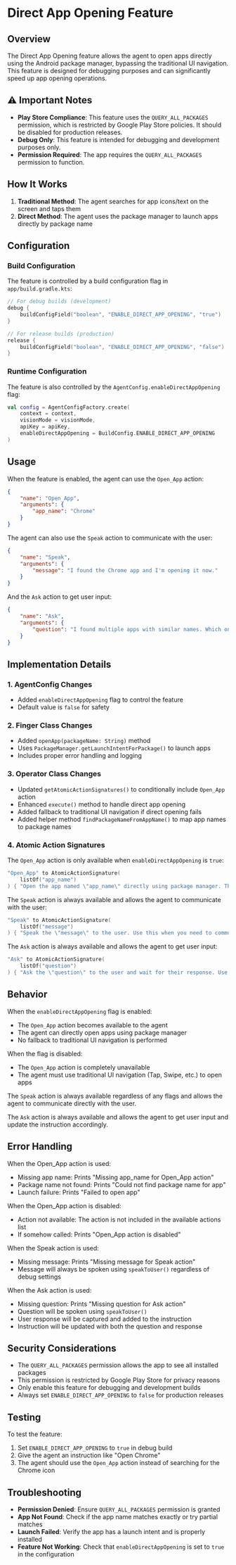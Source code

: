 # Direct App Opening Feature

## Overview

The Direct App Opening feature allows the agent to open apps directly using the Android package manager, bypassing the traditional UI navigation. This feature is designed for debugging purposes and can significantly speed up app opening operations.

## ⚠️ Important Notes

- **Play Store Compliance**: This feature uses the `QUERY_ALL_PACKAGES` permission, which is restricted by Google Play Store policies. It should be disabled for production releases.
- **Debug Only**: This feature is intended for debugging and development purposes only.
- **Permission Required**: The app requires the `QUERY_ALL_PACKAGES` permission to function.

## How It Works

1. **Traditional Method**: The agent searches for app icons/text on the screen and taps them
2. **Direct Method**: The agent uses the package manager to launch apps directly by package name

## Configuration

### Build Configuration

The feature is controlled by a build configuration flag in `app/build.gradle.kts`:

```kotlin
// For debug builds (development)
debug {
    buildConfigField("boolean", "ENABLE_DIRECT_APP_OPENING", "true")
}

// For release builds (production)
release {
    buildConfigField("boolean", "ENABLE_DIRECT_APP_OPENING", "false")
}
```

### Runtime Configuration

The feature is also controlled by the `AgentConfig.enableDirectAppOpening` flag:

```kotlin
val config = AgentConfigFactory.create(
    context = context,
    visionMode = visionMode,
    apiKey = apiKey,
    enableDirectAppOpening = BuildConfig.ENABLE_DIRECT_APP_OPENING
)
```

## Usage

When the feature is enabled, the agent can use the `Open_App` action:

```json
{
    "name": "Open_App",
    "arguments": {
        "app_name": "Chrome"
    }
}
```

The agent can also use the `Speak` action to communicate with the user:

```json
{
    "name": "Speak",
    "arguments": {
        "message": "I found the Chrome app and I'm opening it now."
    }
}
```

And the `Ask` action to get user input:

```json
{
    "name": "Ask",
    "arguments": {
        "question": "I found multiple apps with similar names. Which one do you want me to open?"
    }
}
```

## Implementation Details

### 1. AgentConfig Changes
- Added `enableDirectAppOpening` flag to control the feature
- Default value is `false` for safety

### 2. Finger Class Changes
- Added `openApp(packageName: String)` method
- Uses `PackageManager.getLaunchIntentForPackage()` to launch apps
- Includes proper error handling and logging

### 3. Operator Class Changes
- Updated `getAtomicActionSignatures()` to conditionally include `Open_App` action
- Enhanced `execute()` method to handle direct app opening
- Added fallback to traditional UI navigation if direct opening fails
- Added helper method `findPackageNameFromAppName()` to map app names to package names

### 4. Atomic Action Signatures
The `Open_App` action is only available when `enableDirectAppOpening` is `true`:

```kotlin
"Open_App" to AtomicActionSignature(
    listOf("app_name")
) { "Open the app named \"app_name\" directly using package manager. This is a debug feature that bypasses the traditional UI navigation." }
```

The `Speak` action is always available and allows the agent to communicate with the user:

```kotlin
"Speak" to AtomicActionSignature(
    listOf("message")
) { "Speak the \"message\" to the user. Use this when you need to communicate important information, provide status updates, or give instructions to the user. This message will be spoken on loud speaker, so dont say private information." }
```

The `Ask` action is always available and allows the agent to get user input:

```kotlin
"Ask" to AtomicActionSignature(
    listOf("question")
) { "Ask the \"question\" to the user and wait for their response. Use this when you need clarification, more information, or user input to proceed with the task. The user's response will be added to the instruction to help you complete the task." }
```

## Behavior

When the `enableDirectAppOpening` flag is enabled:
- The `Open_App` action becomes available to the agent
- The agent can directly open apps using package manager
- No fallback to traditional UI navigation is performed

When the flag is disabled:
- The `Open_App` action is completely unavailable
- The agent must use traditional UI navigation (Tap, Swipe, etc.) to open apps

The `Speak` action is always available regardless of any flags and allows the agent to communicate directly with the user.

The `Ask` action is always available and allows the agent to get user input and update the instruction accordingly.

## Error Handling

When the Open_App action is used:
- Missing app name: Prints "Missing app_name for Open_App action"
- Package name not found: Prints "Could not find package name for app"
- Launch failure: Prints "Failed to open app"

When the Open_App action is disabled:
- Action not available: The action is not included in the available actions list
- If somehow called: Prints "Open_App action is disabled"

When the Speak action is used:
- Missing message: Prints "Missing message for Speak action"
- Message will always be spoken using `speakToUser()` regardless of debug settings

When the Ask action is used:
- Missing question: Prints "Missing question for Ask action"
- Question will be spoken using `speakToUser()`
- User response will be captured and added to the instruction
- Instruction will be updated with both the question and response

## Security Considerations

- The `QUERY_ALL_PACKAGES` permission allows the app to see all installed packages
- This permission is restricted by Google Play Store for privacy reasons
- Only enable this feature for debugging and development builds
- Always set `ENABLE_DIRECT_APP_OPENING` to `false` for production releases

## Testing

To test the feature:

1. Set `ENABLE_DIRECT_APP_OPENING` to `true` in debug build
2. Give the agent an instruction like "Open Chrome"
3. The agent should use the `Open_App` action instead of searching for the Chrome icon

## Troubleshooting

- **Permission Denied**: Ensure `QUERY_ALL_PACKAGES` permission is granted
- **App Not Found**: Check if the app name matches exactly or try partial matches
- **Launch Failed**: Verify the app has a launch intent and is properly installed
- **Feature Not Working**: Check that `enableDirectAppOpening` is set to `true` in the configuration 